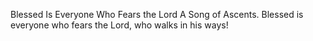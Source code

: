 Blessed Is Everyone Who Fears the Lord A Song of Ascents. Blessed is everyone who fears the Lord, who walks in his ways!
